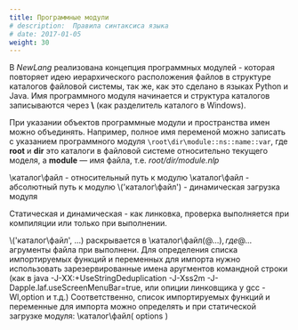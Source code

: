 ```yaml
---
title: Программные модули
# description:  Правила синтаксиса языка
# date: 2017-01-05
weight: 30
---
```


В *NewLang* реализована концепция программных модулей - которая повторяет идею иерархического расположения файлов в структуре каталогов файловой системы, 
так же, как это сделано в языках Python и Java. Имя программного модуля начинается и структура каталогов записываются через **\\** (как разделитель каталого в Windows). 

При указании объектов программные модули и пространства имен можно объединять. 
Например, полное имя переменой можно записать с указанием программного модуля `\root\dir\module::ns::name::var`, 
где **root** и **dir** это каталоги в файловой системе относительно текущего моделя, а **module** — имя файла, т.е. *root/dir/module.nlp*


\каталог\файл - относительный путь к модулю
\\каталог\файл - абсолютный путь к модулю
\\('каталог\файл') - динамическая загрузка модуля

Статическая и динамическая - как линковка, проверка выполняется при компиляции или только при выполнении.

\\('каталог\файл', ...) раскрывается в \\каталог\файл(@$...), где @$... агрументы файла при выполнени.
Для определения списка импортируемых функций и переменных для импорта нужно использовать зарезервированные имена аругментов командной строки
(как в java -J-XX:+UseStringDeduplication -J-Xss2m  -J-Dapple.laf.useScreenMenuBar=true, или опиции линковщика у gcc -Wl,option и т.д.)
Соответственно, список импортируемых функций и переменные для импорта можно определять и при статической загрузке модуля:
\\каталог\файл( options )


